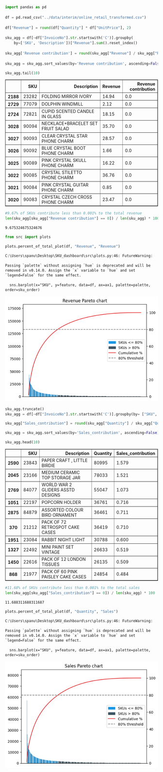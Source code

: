 ```python
import pandas as pd

df = pd.read_csv("../data/interim/online_retail_transformed.csv")

df["Revenue"] = round(df["Quantity"] * df["UnitPrice"], 2)

sku_agg = df[~df["InvoiceNo"].str.startswith('C')].groupby(
    by=['SKU', 'Description'])["Revenue"].sum().reset_index()

sku_agg['Revenue contribution'] = round(sku_agg["Revenue"] / sku_agg["Revenue"].sum() * 100, 3)

sku_agg = sku_agg.sort_values(by='Revenue contribution', ascending=False)
```


```python
sku_agg.tail(10)
```




<div>
<style scoped>
    .dataframe tbody tr th:only-of-type {
        vertical-align: middle;
    }

    .dataframe tbody tr th {
        vertical-align: top;
    }

    .dataframe thead th {
        text-align: right;
    }
</style>
<table border="1" class="dataframe">
  <thead>
    <tr style="text-align: right;">
      <th></th>
      <th>SKU</th>
      <th>Description</th>
      <th>Revenue</th>
      <th>Revenue contribution</th>
    </tr>
  </thead>
  <tbody>
    <tr>
      <th>2188</th>
      <td>23282</td>
      <td>FOLDING MIRROR IVORY</td>
      <td>14.94</td>
      <td>0.0</td>
    </tr>
    <tr>
      <th>2729</th>
      <td>77079</td>
      <td>DOLPHIN WINDMILL</td>
      <td>2.12</td>
      <td>0.0</td>
    </tr>
    <tr>
      <th>2724</th>
      <td>72821</td>
      <td>CUPID SCENTED CANDLE IN GLASS</td>
      <td>18.15</td>
      <td>0.0</td>
    </tr>
    <tr>
      <th>3028</th>
      <td>90094</td>
      <td>NECKLACE+BRACELET SET FRUIT SALAD</td>
      <td>35.70</td>
      <td>0.0</td>
    </tr>
    <tr>
      <th>3027</th>
      <td>90093</td>
      <td>CLEAR CRYSTAL STAR PHONE CHARM</td>
      <td>28.57</td>
      <td>0.0</td>
    </tr>
    <tr>
      <th>3026</th>
      <td>90092</td>
      <td>BLUE CRYSTAL BOOT PHONE CHARM</td>
      <td>1.66</td>
      <td>0.0</td>
    </tr>
    <tr>
      <th>3025</th>
      <td>90089</td>
      <td>PINK CRYSTAL SKULL PHONE CHARM</td>
      <td>16.22</td>
      <td>0.0</td>
    </tr>
    <tr>
      <th>3022</th>
      <td>90085</td>
      <td>CRYSTAL STILETTO PHONE CHARM</td>
      <td>36.76</td>
      <td>0.0</td>
    </tr>
    <tr>
      <th>3021</th>
      <td>90084</td>
      <td>PINK CRYSTAL GUITAR PHONE CHARM</td>
      <td>0.85</td>
      <td>0.0</td>
    </tr>
    <tr>
      <th>3020</th>
      <td>90083</td>
      <td>CRYSTAL CZECH CROSS PHONE CHARM</td>
      <td>23.47</td>
      <td>0.0</td>
    </tr>
  </tbody>
</table>
</div>




```python
#9.67% of SKUs contribute less than 0.001% to the total revenue
len(sku_agg[sku_agg["Revenue contribution"] == 0]) / len(sku_agg) * 100
```




    9.675324675324676




```python
from src import plots
```


```python
plots.percent_of_total_plot(df, "Revenue", "Revenue")
```

    C:\Users\spanu\Desktop\SKU_dashboard\src\plots.py:46: FutureWarning: 
    
    Passing `palette` without assigning `hue` is deprecated and will be removed in v0.14.0. Assign the `x` variable to `hue` and set `legend=False` for the same effect.
    
      sns.barplot(x="SKU", y=feature, data=df, ax=ax1, palette=palette, order=sku_order)
    


    
![png](0.2-EDA-%26-visualizations_files/0.2-EDA-%26-visualizations_4_1.png)
    



```python
sku_agg.truncate()
sku_agg = df[~df["InvoiceNo"].str.startswith('C')].groupby(by= ["SKU", "Description"])["Quantity"].sum().reset_index()
```


```python
sku_agg["Sales_contribution"] = round(sku_agg["Quantity"] / sku_agg["Quantity"].sum() * 100, 3)
```


```python
sku_agg = sku_agg.sort_values(by='Sales_contribution', ascending=False)
```


```python
sku_agg.head(10)
```




<div>
<style scoped>
    .dataframe tbody tr th:only-of-type {
        vertical-align: middle;
    }

    .dataframe tbody tr th {
        vertical-align: top;
    }

    .dataframe thead th {
        text-align: right;
    }
</style>
<table border="1" class="dataframe">
  <thead>
    <tr style="text-align: right;">
      <th></th>
      <th>SKU</th>
      <th>Description</th>
      <th>Quantity</th>
      <th>Sales_contribution</th>
    </tr>
  </thead>
  <tbody>
    <tr>
      <th>2590</th>
      <td>23843</td>
      <td>PAPER CRAFT , LITTLE BIRDIE</td>
      <td>80995</td>
      <td>1.579</td>
    </tr>
    <tr>
      <th>2045</th>
      <td>23166</td>
      <td>MEDIUM CERAMIC TOP STORAGE JAR</td>
      <td>78033</td>
      <td>1.521</td>
    </tr>
    <tr>
      <th>2769</th>
      <td>84077</td>
      <td>WORLD WAR 2 GLIDERS ASSTD DESIGNS</td>
      <td>55047</td>
      <td>1.073</td>
    </tr>
    <tr>
      <th>1051</th>
      <td>22197</td>
      <td>POPCORN HOLDER</td>
      <td>36761</td>
      <td>0.716</td>
    </tr>
    <tr>
      <th>2875</th>
      <td>84879</td>
      <td>ASSORTED COLOUR BIRD ORNAMENT</td>
      <td>36461</td>
      <td>0.711</td>
    </tr>
    <tr>
      <th>370</th>
      <td>21212</td>
      <td>PACK OF 72 RETROSPOT CAKE CASES</td>
      <td>36419</td>
      <td>0.710</td>
    </tr>
    <tr>
      <th>1951</th>
      <td>23084</td>
      <td>RABBIT NIGHT LIGHT</td>
      <td>30788</td>
      <td>0.600</td>
    </tr>
    <tr>
      <th>1327</th>
      <td>22492</td>
      <td>MINI PAINT SET VINTAGE</td>
      <td>26633</td>
      <td>0.519</td>
    </tr>
    <tr>
      <th>1450</th>
      <td>22616</td>
      <td>PACK OF 12 LONDON TISSUES</td>
      <td>26135</td>
      <td>0.509</td>
    </tr>
    <tr>
      <th>868</th>
      <td>21977</td>
      <td>PACK OF 60 PINK PAISLEY CAKE CASES</td>
      <td>24854</td>
      <td>0.484</td>
    </tr>
  </tbody>
</table>
</div>




```python
#11.68% of SKUs contribute less than 0.001% to the total sales
len(sku_agg[sku_agg["Sales_contribution"] == 0]) / len(sku_agg) * 100
```




    11.688311688311687




```python
plots.percent_of_total_plot(df, "Quantity", "Sales")
```

    C:\Users\spanu\Desktop\SKU_dashboard\src\plots.py:46: FutureWarning: 
    
    Passing `palette` without assigning `hue` is deprecated and will be removed in v0.14.0. Assign the `x` variable to `hue` and set `legend=False` for the same effect.
    
      sns.barplot(x="SKU", y=feature, data=df, ax=ax1, palette=palette, order=sku_order)
    


    
![png](0.2-EDA-%26-visualizations_files/0.2-EDA-%26-visualizations_10_1.png)
    

